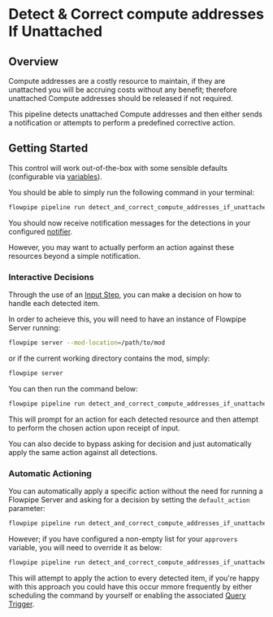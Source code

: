 # Detect & Correct compute addresses If Unattached

## Overview

Compute addresses are a costly resource to maintain, if they are unattached you will be accruing costs without any benefit; therefore unattached Compute addresses should be released if not required.

This pipeline detects unattached Compute addresses and then either sends a notification or attempts to perform a predefined corrective action.

## Getting Started

This control will work out-of-the-box with some sensible defaults (configurable via [variables](https://flowpipe.io/docs/build/mod-variables)).

You should be able to simply run the following command in your terminal:
```sh
flowpipe pipeline run detect_and_correct_compute_addresses_if_unattached
```

You should now receive notification messages for the detections in your configured [notifier](https://flowpipe.io/docs/reference/config-files/notifier).

However, you may want to actually perform an action against these resources beyond a simple notification.

### Interactive Decisions

Through the use of an [Input Step](https://flowpipe.io/docs/build/input), you can make a decision on how to handle each detected item.

In order to acheieve this, you will need to have an instance of Flowpipe Server running:
```sh
flowpipe server --mod-location=/path/to/mod
```
or if the current working directory contains the mod, simply:
```sh
flowpipe server
```

You can then run the command below:
```sh
flowpipe pipeline run detect_and_correct_compute_addresses_if_unattached --host local --arg='approvers=["default"]'
```

This will prompt for an action for each detected resource and then attempt to perform the chosen action upon receipt of input.

You can also decide to bypass asking for decision and just automatically apply the same action against all detections.

### Automatic Actioning

You can automatically apply a specific action without the need for running a Flowpipe Server and asking for a decision by setting the `default_action` parameter:
```sh
flowpipe pipeline run detect_and_correct_compute_addresses_if_unattached --arg='default_action="release"'
```

However; if you have configured a non-empty list for your `approvers` variable, you will need to override it as below:
```sh
flowpipe pipeline run detect_and_correct_compute_addresses_if_unattached --arg='approvers=[]' --arg='default_action="release"'
```

This will attempt to apply the action to every detected item, if you're happy with this approach you could have this occur mmore frequently by either scheduling the command by yourself or enabling the associated [Query Trigger](https://hub.flowpipe.io/mods/turbot/gcp_thrifty/triggers/gcp_thrifty.trigger.query.detect_and_correct_compute_addresses_if_unattached).
